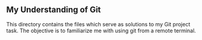 ## My Understanding of Git
This directory contains the files which serve as solutions to my Git project task. The objective is to familiarize me with using git from a remote terminal.